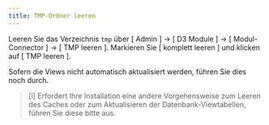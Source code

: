 ```yaml
---
title: TMP-Ordner leeren
---
```


Leeren Sie das Verzeichnis `tmp` über [ Admin ] -> [ D3 Module ] -> [ Modul-Connector ] -> [ TMP leeren ]. Markieren Sie [ komplett leeren ] und klicken auf [ TMP leeren ]. 

Sofern die Views nicht automatisch aktualisiert werden, führen Sie dies noch durch.

> [i] Erfordert Ihre Installation eine andere Vorgehensweise zum Leeren des Caches oder zum Aktualisieren der Datenbank-Viewtabellen, führen Sie diese bitte aus.
